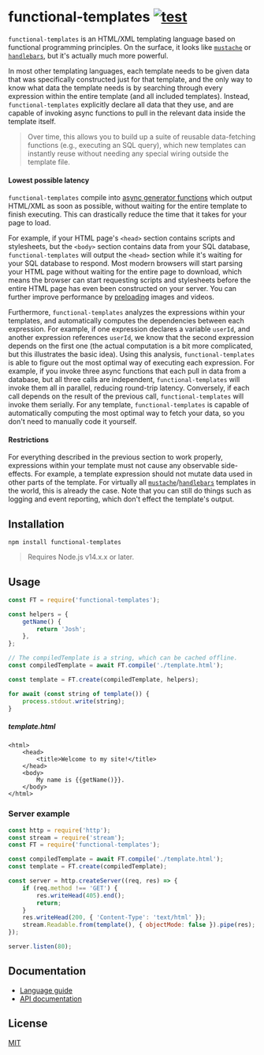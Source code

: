 # functional-templates [![test](https://github.com/WiseLibs/functional-templates/actions/workflows/test.yml/badge.svg)](https://github.com/WiseLibs/functional-templates/actions/workflows/test.yml)

`functional-templates` is an HTML/XML templating language based on functional programming principles. On the surface, it looks like [`mustache`](https://mustache.github.io/) or [`handlebars`](https://handlebarsjs.com/guide/#what-is-handlebars), but it's actually much more powerful.

In most other templating languages, each template needs to be given data that was specifically constructed just for that template, and the only way to know what data the template needs is by searching through every expression within the entire template (and all included templates). Instead, `functional-templates` explicitly declare all data that they use, and are capable of invoking async functions to pull in the relevant data inside the template itself.

> Over time, this allows you to build up a suite of reusable data-fetching functions (e.g., executing an SQL query), which new templates can instantly reuse without needing any special wiring outside the template file.

#### Lowest possible latency

`functional-templates` compile into [async generator functions](https://developer.mozilla.org/en-US/docs/Web/JavaScript/Reference/Iteration_protocols#the_async_iterator_and_async_iterable_protocols) which output HTML/XML as soon as possible, without waiting for the entire template to finish executing. This can drastically reduce the time that it takes for your page to load.

For example, if your HTML page's `<head>` section contains scripts and stylesheets, but the `<body>` section contains data from your SQL database, `functional-templates` will output the `<head>` section while it's waiting for your SQL database to respond. Most modern browsers will start parsing your HTML page without waiting for the entire page to download, which means the browser can start requesting scripts and stylesheets before the entire HTML page has even been constructed on your server. You can further improve performance by [preloading](https://developer.mozilla.org/en-US/docs/Web/HTML/Attributes/rel/preload) images and videos.

Furthermore, `functional-templates` analyzes the expressions within your templates, and automatically computes the dependencies between each expression. For example, if one expression declares a variable `userId`, and another expression references `userId`, we know that the second expression depends on the first one (the actual computation is a bit more complicated, but this illustrates the basic idea). Using this analysis, `functional-templates` is able to figure out the most optimal way of executing each expression. For example, if you invoke three async functions that each pull in data from a database, but all three calls are independent, `functional-templates` will invoke them all in parallel, reducing round-trip latency. Conversely, if each call depends on the result of the previous call, `functional-templates` will invoke them serially. For any template, `functional-templates` is capable of automatically computing the most optimal way to fetch your data, so you don't need to manually code it yourself.

#### Restrictions

For everything described in the previous section to work properly, expressions within your template must not cause any observable side-effects. For example, a template expression should not mutate data used in other parts of the template. For virtually all [`mustache`](https://mustache.github.io/)/[`handlebars`](https://handlebarsjs.com/guide/#what-is-handlebars) templates in the world, this is already the case. Note that you can still do things such as logging and event reporting, which don't effect the template's output.

## Installation

```
npm install functional-templates
```

> Requires Node.js v14.x.x or later.

## Usage

```js
const FT = require('functional-templates');

const helpers = {
    getName() {
        return 'Josh';
    },
};

// The compiledTemplate is a string, which can be cached offline.
const compiledTemplate = await FT.compile('./template.html');

const template = FT.create(compiledTemplate, helpers);

for await (const string of template()) {
    process.stdout.write(string);
}
```

##### template.html

```
<html>
    <head>
        <title>Welcome to my site!</title>
    </head>
    <body>
        My name is {{getName()}}.
    </body>
</html>
```

### Server example

```js
const http = require('http');
const stream = require('stream');
const FT = require('functional-templates');

const compiledTemplate = await FT.compile('./template.html');
const template = FT.create(compiledTemplate);

const server = http.createServer((req, res) => {
    if (req.method !== 'GET') {
        res.writeHead(405).end();
        return;
    }
    res.writeHead(200, { 'Content-Type': 'text/html' });
    stream.Readable.from(template(), { objectMode: false }).pipe(res);
});

server.listen(80);
```

## Documentation

- [Language guide](./docs/lang.md)
- [API documentation](./docs/api.md)

## License

[MIT](./LICENSE)

